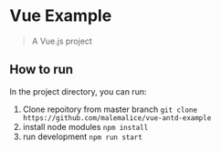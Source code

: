 # Vue Example

> A Vue.js project

## How to run

In the project directory, you can run:
1. Clone repoitory from master branch
`git clone https://github.com/malemalice/vue-antd-example`
2. install node modules
`npm install`
3. run development
`npm run start`
